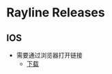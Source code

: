 # Rayline Releases

## IOS

- 需要通过浏览器打开链接
  - [下载](itms-services://?action=download-manifest&url=https://lovebirdsx.github.io/release/rayline2/rayline2.plist)
